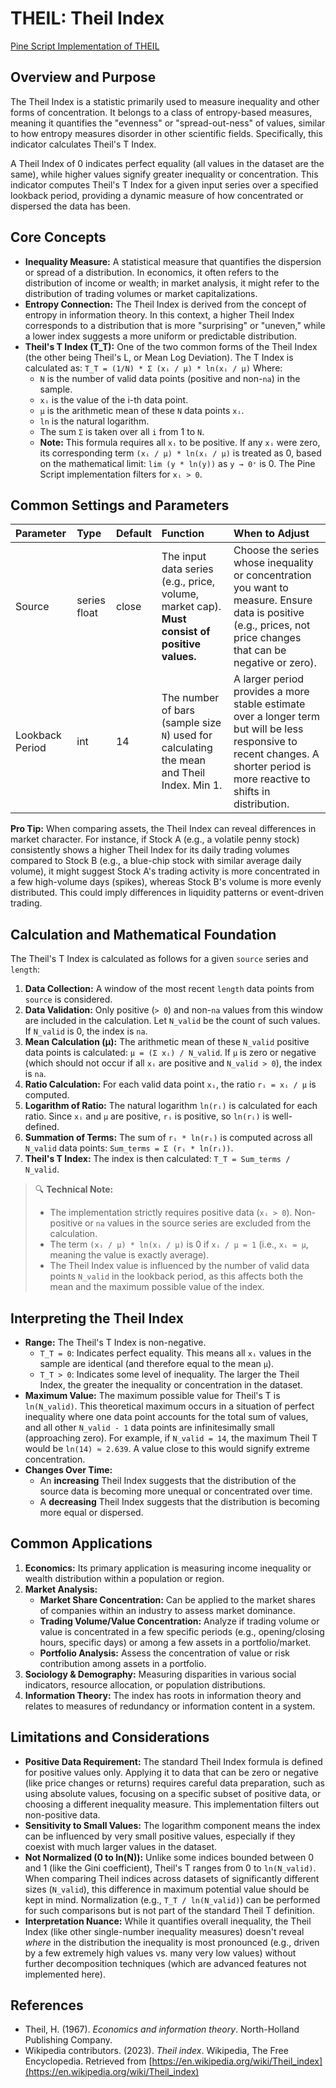 # THEIL: Theil Index

[Pine Script Implementation of THEIL](https://github.com/mihakralj/pinescript/blob/main/indicators/statistics/theil.pine)

## Overview and Purpose

The Theil Index is a statistic primarily used to measure  inequality and other forms of concentration. It belongs to a class of entropy-based measures, meaning it quantifies the "evenness" or "spread-out-ness" of values, similar to how entropy measures disorder in other scientific fields. Specifically, this indicator calculates Theil's T Index.

A Theil Index of 0 indicates perfect equality (all values in the dataset are the same), while higher values signify greater inequality or concentration. This indicator computes Theil's T Index for a given input series over a specified lookback period, providing a dynamic measure of how concentrated or dispersed the data has been.

## Core Concepts

*   **Inequality Measure:** A statistical measure that quantifies the dispersion or spread of a distribution. In economics, it often refers to the distribution of income or wealth; in market analysis, it might refer to the distribution of trading volumes or market capitalizations.
*   **Entropy Connection:** The Theil Index is derived from the concept of entropy in information theory. In this context, a higher Theil Index corresponds to a distribution that is more "surprising" or "uneven," while a lower index suggests a more uniform or predictable distribution.
*   **Theil's T Index (T_T):** One of the two common forms of the Theil Index (the other being Theil's L, or Mean Log Deviation). The T Index is calculated as:
    `T_T = (1/N) * Σ (xᵢ / μ) * ln(xᵢ / μ)`
    Where:
    *   `N` is the number of valid data points (positive and non-`na`) in the sample.
    *   `xᵢ` is the value of the i-th data point.
    *   `μ` is the arithmetic mean of these `N` data points `xᵢ`.
    *   `ln` is the natural logarithm.
    *   The sum `Σ` is taken over all `i` from 1 to `N`.
    *   **Note:** This formula requires all `xᵢ` to be positive. If any `xᵢ` were zero, its corresponding term `(xᵢ / μ) * ln(xᵢ / μ)` is treated as 0, based on the mathematical limit: `lim (y * ln(y))` as `y → 0⁺` is 0. The Pine Script implementation filters for `xᵢ > 0`.

## Common Settings and Parameters

| Parameter       | Type         | Default | Function                                                                                                | When to Adjust                                                                                                                                                              |
| :-------------- | :----------- | :------ | :------------------------------------------------------------------------------------------------------ | :-------------------------------------------------------------------------------------------------------------------------------------------------------------------------- |
| Source          | series float | close   | The input data series (e.g., price, volume, market cap). **Must consist of positive values.**           | Choose the series whose inequality or concentration you want to measure. Ensure data is positive (e.g., prices, not price changes that can be negative or zero).                     |
| Lookback Period | int          | 14      | The number of bars (sample size `N`) used for calculating the mean and Theil Index. Min 1.              | A larger period provides a more stable estimate over a longer term but will be less responsive to recent changes. A shorter period is more reactive to shifts in distribution. |

**Pro Tip:** When comparing assets, the Theil Index can reveal differences in market character. For instance, if Stock A (e.g., a volatile penny stock) consistently shows a higher Theil Index for its daily trading volumes compared to Stock B (e.g., a blue-chip stock with similar average daily volume), it might suggest Stock A's trading activity is more concentrated in a few high-volume days (spikes), whereas Stock B's volume is more evenly distributed. This could imply differences in liquidity patterns or event-driven trading.

## Calculation and Mathematical Foundation

The Theil's T Index is calculated as follows for a given `source` series and `length`:

1.  **Data Collection:** A window of the most recent `length` data points from `source` is considered.
2.  **Data Validation:** Only positive (`> 0`) and non-`na` values from this window are included in the calculation. Let `N_valid` be the count of such values. If `N_valid` is 0, the index is `na`.
3.  **Mean Calculation (μ):** The arithmetic mean of these `N_valid` positive data points is calculated: `μ = (Σ xᵢ) / N_valid`. If `μ` is zero or negative (which should not occur if all `xᵢ` are positive and `N_valid > 0`), the index is `na`.
4.  **Ratio Calculation:** For each valid data point `xᵢ`, the ratio `rᵢ = xᵢ / μ` is computed.
5.  **Logarithm of Ratio:** The natural logarithm `ln(rᵢ)` is calculated for each ratio. Since `xᵢ` and `μ` are positive, `rᵢ` is positive, so `ln(rᵢ)` is well-defined.
6.  **Summation of Terms:** The sum of `rᵢ * ln(rᵢ)` is computed across all `N_valid` data points: `Sum_terms = Σ (rᵢ * ln(rᵢ))`.
7.  **Theil's T Index:** The index is then calculated: `T_T = Sum_terms / N_valid`.

> 🔍 **Technical Note:**
> *   The implementation strictly requires positive data (`xᵢ > 0`). Non-positive or `na` values in the source series are excluded from the calculation.
> *   The term `(xᵢ / μ) * ln(xᵢ / μ)` is 0 if `xᵢ / μ = 1` (i.e., `xᵢ = μ`, meaning the value is exactly average).
> *   The Theil Index value is influenced by the number of valid data points `N_valid` in the lookback period, as this affects both the mean and the maximum possible value of the index.

## Interpreting the Theil Index

*   **Range:** The Theil's T Index is non-negative.
    *   `T_T = 0`: Indicates perfect equality. This means all `xᵢ` values in the sample are identical (and therefore equal to the mean `μ`).
    *   `T_T > 0`: Indicates some level of inequality. The larger the Theil Index, the greater the inequality or concentration in the dataset.
*   **Maximum Value:** The maximum possible value for Theil's T is `ln(N_valid)`. This theoretical maximum occurs in a situation of perfect inequality where one data point accounts for the total sum of values, and all other `N_valid - 1` data points are infinitesimally small (approaching zero). For example, if `N_valid = 14`, the maximum Theil T would be `ln(14) ≈ 2.639`. A value close to this would signify extreme concentration.
*   **Changes Over Time:**
    *   An **increasing** Theil Index suggests that the distribution of the source data is becoming more unequal or concentrated over time.
    *   A **decreasing** Theil Index suggests that the distribution is becoming more equal or dispersed.

## Common Applications

1.  **Economics:** Its primary application is measuring income inequality or wealth distribution within a population or region.
2.  **Market Analysis:**
    *   **Market Share Concentration:** Can be applied to the market shares of companies within an industry to assess market dominance.
    *   **Trading Volume/Value Concentration:** Analyze if trading volume or value is concentrated in a few specific periods (e.g., opening/closing hours, specific days) or among a few assets in a portfolio/market.
    *   **Portfolio Analysis:** Assess the concentration of value or risk contribution among assets in a portfolio.
3.  **Sociology & Demography:** Measuring disparities in various social indicators, resource allocation, or population distributions.
4.  **Information Theory:** The index has roots in information theory and relates to measures of redundancy or information content in a system.

## Limitations and Considerations

*   **Positive Data Requirement:** The standard Theil Index formula is defined for positive values only. Applying it to data that can be zero or negative (like price changes or returns) requires careful data preparation, such as using absolute values, focusing on a specific subset of positive data, or choosing a different inequality measure. This implementation filters out non-positive data.
*   **Sensitivity to Small Values:** The logarithm component means the index can be influenced by very small positive values, especially if they coexist with much larger values in the dataset.
*   **Not Normalized (0 to ln(N)):** Unlike some indices bounded between 0 and 1 (like the Gini coefficient), Theil's T ranges from 0 to `ln(N_valid)`. When comparing Theil indices across datasets of significantly different sizes (`N_valid`), this difference in maximum potential value should be kept in mind. Normalization (e.g., `T_T / ln(N_valid)`) can be performed for such comparisons but is not part of the standard Theil T definition.
*   **Interpretation Nuance:** While it quantifies overall inequality, the Theil Index (like other single-number inequality measures) doesn't reveal *where* in the distribution the inequality is most pronounced (e.g., driven by a few extremely high values vs. many very low values) without further decomposition techniques (which are advanced features not implemented here).

## References

*   Theil, H. (1967). *Economics and information theory*. North-Holland Publishing Company.
*   Wikipedia contributors. (2023). *Theil index*. Wikipedia, The Free Encyclopedia. Retrieved from [https://en.wikipedia.org/wiki/Theil_index](https://en.wikipedia.org/wiki/Theil_index)
